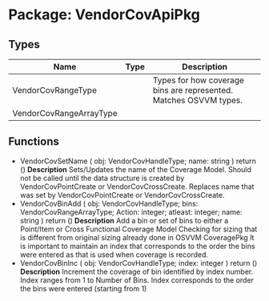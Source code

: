 # Package: VendorCovApiPkg
## Types
| Name                    | Type | Description                                                        |
| ----------------------- | ---- | ------------------------------------------------------------------ |
| VendorCovRangeType      |      | Types for how coverage bins are represented.  Matches OSVVM types. |
| VendorCovRangeArrayType |      |                                                                    |
## Functions
- VendorCovSetName <font id="function_arguments">( obj: VendorCovHandleType; name: string )</font> <font id="function_return">return ()</font>
**Description**
 Sets/Updates the name of the Coverage Model. Should not be called until the data structure is created by VendorCovPointCreate or VendorCovCrossCreate. Replaces name that was set by VendorCovPointCreate or VendorCovCrossCreate.
- VendorCovBinAdd <font id="function_arguments">( obj: VendorCovHandleType; bins: VendorCovRangeArrayType; Action: integer; atleast: integer; name: string )</font> <font id="function_return">return ()</font>
**Description**
 Add a bin or set of bins to either a Point/Item or Cross Functional Coverage Model Checking for sizing that is different from original sizing already done in OSVVM CoveragePkg It is important to maintain an index that corresponds to the order the bins were entered as that is used when coverage is recorded.
- VendorCovBinInc <font id="function_arguments">( obj: VendorCovHandleType; index: integer )</font> <font id="function_return">return ()</font>
**Description**
 Increment the coverage of bin identified by index number. Index ranges from 1 to Number of Bins. Index corresponds to the order the bins were entered (starting from 1)
